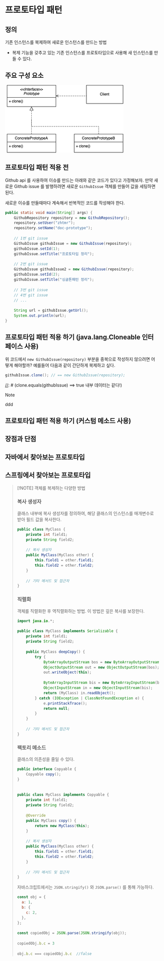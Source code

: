 
# 프로토타입 패턴

## 정의
기존 인스턴스를 복제하여 새로운 인스턴스를 만드는 방법
 - 복제 기능을 갖추고 있는 기존 인스턴스를 프로토타입으로 사용해 새 인스턴스를 만들 수 있다.

## 주요 구성 요소
![img](https://github.com/zhtmr/static-files-for-posting/blob/main/static-files-for-posting/20240629/prototype-pattern.drawio.png?raw=true)

[//]: # (정리내용 ㄱㄱ)

## 프로토타입 패턴 적용 전
Github api 를 사용하여 이슈를 만드는 아래와 같은 코드가 있다고 가정해보자. 
만약 새로운 Github issue 를 발행하려면 새로운 `GithubIssue` 객체를 만들어 값을 세팅하면 된다.

새로운 이슈를 만들때마다 계속해서 반복적인 코드를 작성해야 한다.

```java
public static void main(String[] args) {
    GithubRepository repository = new GithubRepository();
    repository.setUser("zhtmr");
    repository.setName("doc-prototype");

    // 1번 git issue
    GithubIssue githubIssue = new GithubIssue(repository);
    githubIssue.setId(1);
    githubIssue.setTitle("프로토타입 정리");

    // 2번 git issue
    GithubIssue githubIssue2 = new GithubIssue(repository);
    githubIssue.setId(2);
    githubIssue.setTitle("싱글톤패턴 정리");
    
    // 3번 git issue
    // 4번 git issue
    // ...
    
    String url = githubIssue.getUrl();
    System.out.println(url);
}
```

## 프로토타입 패턴 적용 하기 (java.lang.Cloneable 인터페이스 사용)
위 코드에서 `new GithubIssue(repository)` 부분을 중복으로 작성하지 않으려면 어떻게 해야할까?
예를들어 다음과 같이 간단하게 복제하고 싶다.

```java
githubIssue.clone(); // == new GithubIssue(repository);
```


[//]: # (clone != githubIssue ==> false 객체 레퍼런스는 다르다!)
[//]: # (clone.equals(githubIssue\) ==> true 내부 데이터는 같다!)

> [!NOTE]
> ddd

## 프로토타입 패턴 적용 하기 (커스텀 메소드 사용)


## 장점과 단점

## 자바에서 찾아보는 프로토타입

## 스프링에서 찾아보는 프로토타입

> [!NOTE] 객체를 복제하는 다양한 방법
> ### 복사 생성자
> 클래스 내부에 복사 생성자를 정의하여, 해당 클래스의 인스턴스를 매개변수로 받아 필드 값을 복사한다.
> ```java
> public class MyClass {
>     private int field1;
>     private String field2;
>
>     // 복사 생성자
>     public MyClass(MyClass other) {
>         this.field1 = other.field1;
>         this.field2 = other.field2;
>     }
>     
>     // 기타 메서드 및 접근자
> }
>
> ```
> ### 직렬화
> 객체를 직렬화한 후 역직렬화하는 방법. 이 방법은 깊은 복사를 보장한다.
> ```java
> import java.io.*;
>
> public class MyClass implements Serializable {
>     private int field1;
>     private String field2;
>     
>     public MyClass deepCopy() {
>         try {
>             ByteArrayOutputStream bos = new ByteArrayOutputStream();
>             ObjectOutputStream out = new ObjectOutputStream(bos);
>             out.writeObject(this);
>             
>             ByteArrayInputStream bis = new ByteArrayInputStream(bos.toByteArray());
>             ObjectInputStream in = new ObjectInputStream(bis);
>             return (MyClass) in.readObject();
>         } catch (IOException | ClassNotFoundException e) {
>             e.printStackTrace();
>             return null;
>         }
>     }
>     
>     // 기타 메서드 및 접근자
> }
>
> ```
>
> ### 팩토리 메소드
> 클래스의 의존성을 줄일 수 있다.
> ```java
> public interface Copyable {
>     Copyable copy();
> }
>
>
> public class MyClass implements Copyable {
>     private int field1;
>     private String field2;
>     
>     @Override
>     public MyClass copy() {
>         return new MyClass(this);
>     }
>     
>     // 복사 생성자
>     public MyClass(MyClass other) {
>         this.field1 = other.field1;
>         this.field2 = other.field2;
>     }
>     
>     // 기타 메서드 및 접근자
> }
>
> ```
>
> 자바스크립트에서는 `JSON.stringify()` 와 `JSON.parse()` 를 통해 가능하다.
> ```javascript
> const obj = {
>   a: 1,
>   b: {
>     c: 2,
>   },
> };
>
> const copiedObj = JSON.parse(JSON.stringify(obj));
>
> copiedObj.b.c = 3
>
> obj.b.c === copiedObj.b.c  //false 
> ```



